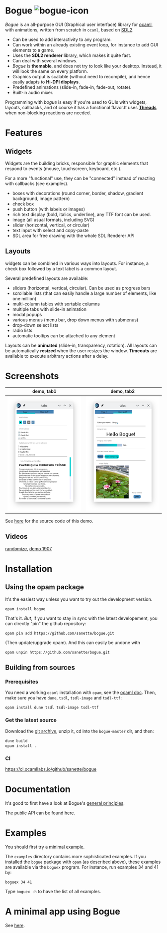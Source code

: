 # Bogue ![bogue-icon](https://raw.githubusercontent.com/sanette/bogue/master/bogue-icon.png)

_Bogue_ is an all-purpose GUI (Graphical user interface) library for
[ocaml](https://ocaml.org/), with animations, written from scratch in
`ocaml`, based on [SDL2](http://www.libsdl.org/).

* Can be used to add interactivity to any program.
* Can work within an already existing event loop, for instance to add
  GUI elements to a game.
* Uses the __SDL2 renderer__ library, which makes it quite fast.
* Can deal with several windows.
* _Bogue_ is __themable__, and does not try to look like your
  desktop. Instead, it will look the same on every platform.
* Graphics output is scalable (without need to recompile), and hence
  easily adapts to __Hi-DPI displays__.
* Predefined animations (slide-in, fade-in, fade-out, rotate).
* Built-in audio mixer.

Programming with _bogue_ is easy if you're used to GUIs with widgets,
layouts, callbacks, and of course it has a functional flavor.  ​It uses
__[Threads](https://caml.inria.fr/pub/docs/manual-ocaml/libref/Thread.html)__
when non-blocking reactions are needed.

# Features

## Widgets

Widgets are the building bricks, responsible for graphic elements that
respond to events (mouse, touchscreen, keyboard, etc.).

For a more "functional" use, they can be "connected" instead of
reacting with callbacks (see examples).

* boxes with decorations (round corner, border, shadow, gradient
  background, image pattern)
* check box
* push button (with labels or images)
* rich text display (bold, italics, underline), any TTF font can be used.
* image (all usual formats, including SVG)
* slider (horizontal, vertical, or circular)
* text input with select and copy-paste
* SDL area for free drawing with the whole SDL Renderer API

## Layouts

widgets can be combined in various ways into layouts. For instance, a
check box followed by a text label is a common layout.

Several predefined layouts are available:

* sliders (horizontal, vertical, circular). Can be used as progress bars
* scrollable lists (that can easily handle a large number of elements,
  like one million)
* multi-column tables with sortable columns
* multiple tabs with slide-in animation
* modal popups
* various menus (menu bar, drop down menus with submenus)
* drop-down select lists
* radio lists
* automatic tooltips can be attached to any element

Layouts can be __animated__ (slide-in, transparency, rotation).  All
layouts can be automatically __resized__ when the user resizes the
window. __Timeouts__ are available to execute arbitrary actions after
a delay.

# Screenshots

| demo, tab1 | demo, tab2 |
|-----|-----|
|![demo1](tabs1.png)| ![demo2](tabs2.png) |

See [here](https://github.com/sanette/bogue-demo) for the source code
of this demo.

## Videos

[randomize](https://www.youtube.com/watch?v=b7rBCctJ7Cw), [demo 1907](https://youtu.be/isFLxnDooL8)

# Installation

## Using the opam package

It's the easiest way unless you want to try out the development
version.

```
opam install bogue
```

That's it. *But*, if you want to stay in sync with the latest
developement, you can directly "pin" the github repository:

```
opam pin add https://github.com/sanette/bogue.git
```

(Then update/upgrade opam). And this can easily be undone with
```
opam unpin https://github.com/sanette/bogue.git
```

## Building from sources

### Prerequisites

You need a working `ocaml` installation with `opam`, see the [ocaml doc](https://ocaml.org/docs/install.html). Then, make sure
you have `dune`, `tsdl`, `tsdl-image` and `tsdl-ttf`:
```
opam install dune tsdl tsdl-image tsdl-ttf
```

### Get the latest source

Download the
[git archive](https://github.com/sanette/bogue/archive/master.zip),
unzip it, cd into the `bogue-master` dir, and then:

```
dune build
opam install .
```

### CI

https://ci.ocamllabs.io/github/sanette/bogue

# Documentation

It's good to first have a look at Bogue's
[general principles](http://sanette.github.io/bogue/Principles.html).

The public API can be found
[here](http://sanette.github.io/bogue/Bogue.html).

# Examples

You should first try a
[minimal example](http://sanette.github.io/bogue/Bogue.html#example).

The `examples` directory contains more sophisticated examples. If you
installed the `bogue` package with `opam` (as described above), these
examples are available via the `boguex` program. For instance, run
examples 34 and 41 by:

```
boguex 34 41
```

Type `boguex -h` to have the list of all examples.

# A minimal app using Bogue

See [here](https://github.com/sanette/randomize).
